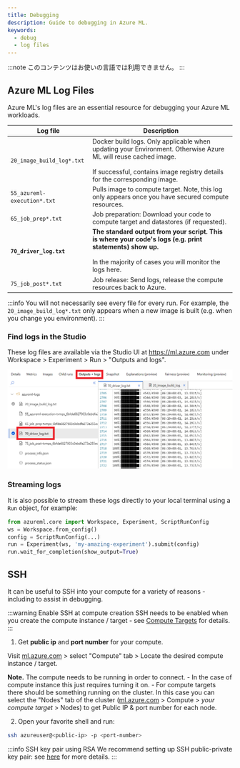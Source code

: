 ```yaml
---
title: Debugging
description: Guide to debugging in Azure ML.
keywords:
  - debug
  - log files
---
```


:::note
このコンテンツはお使いの言語では利用できません。
:::

## Azure ML Log Files

Azure ML's log files are an essential resource for debugging your Azure ML workloads.

| Log file | Description |
| - | - |
| `20_image_build_log*.txt` | Docker build logs. Only applicable when updating your Environment. Otherwise Azure ML will reuse cached image. <br/><br/> If successful, contains image registry details for the corresponding image.|
| `55_azureml-execution*.txt` | Pulls image to compute target. Note, this log only appears once you have secured compute resources.|
| `65_job_prep*.txt` | Job preparation: Download your code to compute target and datastores (if requested). |
| **`70_driver_log.txt`** | **The standard output from your script. This is where your code's logs (e.g. print statements) show up.** <br/><br/> In the majority of cases you will monitor the logs here. |
| `75_job_post*.txt` | Job release: Send logs, release the compute resources back to Azure. |

:::info
You will not necessarily see every file for every run. For example, the `20_image_build_log*.txt` only appears when a new image is built (e.g. when you change you environment).
:::

### Find logs in the Studio

These log files are available via the Studio UI at https://ml.azure.com under Workspace > Experiment >
Run > "Outputs and logs".

![](img/log-files.png)

### Streaming logs

It is also possible to stream these logs directly to your local terminal using a `Run` object,
for example:

```python
from azureml.core import Workspace, Experiment, ScriptRunConfig
ws = Workspace.from_config()
config = ScriptRunConfig(...)
run = Experiment(ws, 'my-amazing-experiment').submit(config)
run.wait_for_completion(show_output=True)
```

## SSH

It can be useful to SSH into your compute for a variety of reasons - including to assist in debugging.

:::warning Enable SSH at compute creation
SSH needs to be enabled when you create the compute instance / target - see [Compute Targets](compute-targets#with-ssh) for details.
:::

1. Get **public ip** and **port number** for your compute.

  Visit [ml.azure.com](https://ml.azure.com/) > select "Compute" tab > Locate the desired compute instance / target.

  **Note.** The compute needs to be running in order to connect.
    - In the case of compute instance this just requires turning it on.
    - For compute targets there should be something running on the cluster. In this case you can select the "Nodes" tab of the cluster ([ml.azure.com](https://ml.azure.com/) > Compute > _your compute target_ > Nodes) to get Public IP & port number for each node.

2. Open your favorite shell and run:

  ```bash
  ssh azureuser@<public-ip> -p <port-number>
  ```


:::info SSH key pair using RSA
We recommend setting up SSH public-private key pair: see [here](https://docs.microsoft.com/en-us/azure/virtual-machines/linux/mac-create-ssh-keys) for more details.
:::

